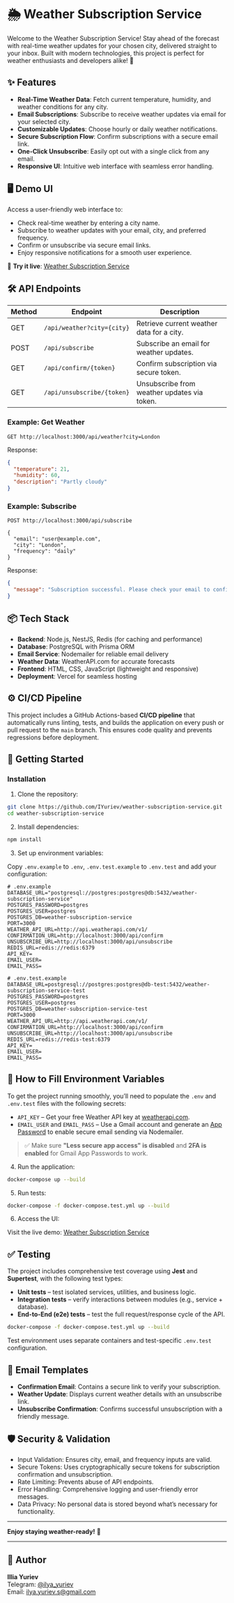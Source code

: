 # 🌦 Weather Subscription Service

Welcome to the Weather Subscription Service! Stay ahead of the forecast with real-time weather updates for your chosen city, delivered straight to your inbox. Built with modern technologies, this project is perfect for weather enthusiasts and developers alike! 🚀

## ✨ Features

- **Real-Time Weather Data**: Fetch current temperature, humidity, and weather conditions for any city.
- **Email Subscriptions**: Subscribe to receive weather updates via email for your selected city.
- **Customizable Updates**: Choose hourly or daily weather notifications.
- **Secure Subscription Flow**: Confirm subscriptions with a secure email link.
- **One-Click Unsubscribe**: Easily opt out with a single click from any email.
- **Responsive UI**: Intuitive web interface with seamless error handling.

## 🖥 Demo UI

Access a user-friendly web interface to:

- Check real-time weather by entering a city name.
- Subscribe to weather updates with your email, city, and preferred frequency.
- Confirm or unsubscribe via secure email links.
- Enjoy responsive notifications for a smooth user experience.

🔗 **Try it live**: [Weather Subscription Service](https://weather-subscription-service.vercel.app)

## 🛠 API Endpoints

| Method | Endpoint                    | Description                                      |
|--------|-----------------------------|--------------------------------------------------|
| GET    | `/api/weather?city={city}`  | Retrieve current weather data for a city.        |
| POST   | `/api/subscribe`            | Subscribe an email for weather updates.          |
| GET    | `/api/confirm/{token}`      | Confirm subscription via secure token.           |
| GET    | `/api/unsubscribe/{token}`  | Unsubscribe from weather updates via token.      |

### Example: Get Weather

```http
GET http://localhost:3000/api/weather?city=London
```

Response:

```json
{
  "temperature": 21,
  "humidity": 60,
  "description": "Partly cloudy"
}
```

### Example: Subscribe

```http
POST http://localhost:3000/api/subscribe

{
  "email": "user@example.com",
  "city": "London",
  "frequency": "daily"
}
```

Response:

```json
{
  "message": "Subscription successful. Please check your email to confirm."
}
```

## 📦 Tech Stack

- **Backend**: Node.js, NestJS, Redis (for caching and performance)
- **Database**: PostgreSQL with Prisma ORM
- **Email Service**: Nodemailer for reliable email delivery
- **Weather Data**: WeatherAPI.com for accurate forecasts
- **Frontend**: HTML, CSS, JavaScript (lightweight and responsive)
- **Deployment**: Vercel for seamless hosting

## ⚙️ CI/CD Pipeline

This project includes a GitHub Actions-based **CI/CD pipeline** that automatically runs linting, tests, and builds the application on every push or pull request to the `main` branch. This ensures code quality and prevents regressions before deployment.

## 🚀 Getting Started

### Installation

1. Clone the repository:

```bash
git clone https://github.com/IYuriev/weather-subscription-service.git
cd weather-subscription-service
```

2. Install dependencies:

```bash
npm install
```

3. Set up environment variables:

Copy `.env.example` to `.env`, `.env.test.example` to `.env.test` and add your configuration:

```env
# .env.example
DATABASE_URL="postgresql://postgres:postgres@db:5432/weather-subscription-service"
POSTGRES_PASSWORD=postgres
POSTGRES_USER=postgres
POSTGRES_DB=weather-subscription-service
PORT=3000
WEATHER_API_URL=http://api.weatherapi.com/v1/
CONFIRMATION_URL=http://localhost:3000/api/confirm
UNSUBSCRIBE_URL=http://localhost:3000/api/unsubscribe
REDIS_URL=redis://redis:6379
API_KEY=
EMAIL_USER=
EMAIL_PASS=
```

```env
# .env.test.example
DATABASE_URL=postgresql://postgres:postgres@db-test:5432/weather-subscription-service-test
POSTGRES_PASSWORD=postgres
POSTGRES_USER=postgres
POSTGRES_DB=weather-subscription-service-test
PORT=3000
WEATHER_API_URL=http://api.weatherapi.com/v1/
CONFIRMATION_URL=http://localhost:3000/api/confirm
UNSUBSCRIBE_URL=http://localhost:3000/api/unsubscribe
REDIS_URL=redis://redis-test:6379
API_KEY=
EMAIL_USER=
EMAIL_PASS=
```

## 🔑 How to Fill Environment Variables

To get the project running smoothly, you’ll need to populate the `.env` and `.env.test` files with the following secrets:

- `API_KEY` – Get your free Weather API key at [weatherapi.com](https://www.weatherapi.com/).
- `EMAIL_USER` and `EMAIL_PASS` – Use a Gmail account and generate an [App Password](https://support.google.com/accounts/answer/185833) to enable secure email sending via Nodemailer.

> ✅ Make sure **"Less secure app access" is disabled** and **2FA is enabled** for Gmail App Passwords to work.

4. Run the application:

```bash
docker-compose up --build
```

5. Run tests:

```bash
docker-compose -f docker-compose.test.yml up --build
```

6. Access the UI:

Visit the live demo: [Weather Subscription Service](https://weather-subscription-service.vercel.app)

## ✅ Testing

The project includes comprehensive test coverage using **Jest** and **Supertest**, with the following test types:

- **Unit tests** – test isolated services, utilities, and business logic.
- **Integration tests** – verify interactions between modules (e.g., service + database).
- **End-to-End (e2e) tests** – test the full request/response cycle of the API.

```bash
docker-compose -f docker-compose.test.yml up --build
```

Test environment uses separate containers and test-specific `.env.test` configuration.

## 📨 Email Templates

- **Confirmation Email**: Contains a secure link to verify your subscription.
- **Weather Update**: Displays current weather details with an unsubscribe link.
- **Unsubscribe Confirmation**: Confirms successful unsubscription with a friendly message.

## 🛡 Security & Validation

- Input Validation: Ensures city, email, and frequency inputs are valid.
- Secure Tokens: Uses cryptographically secure tokens for subscription confirmation and unsubscription.
- Rate Limiting: Prevents abuse of API endpoints.
- Error Handling: Comprehensive logging and user-friendly error messages.
- Data Privacy: No personal data is stored beyond what’s necessary for functionality.

---

**Enjoy staying weather-ready!** 🌈

---
## 👤 Author
**Illia Yuriev**  
Telegram: [@ilya_yuriev](https://t.me/ilya_yuriev)  
Email: ilya.yuriev.s@gmail.com
